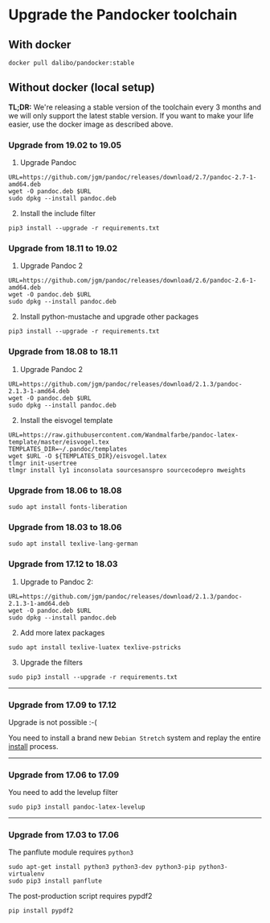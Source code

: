 # Upgrade the Pandocker toolchain

## With docker

```
docker pull dalibo/pandocker:stable
```

## Without docker (local setup)

__TL;DR:__ We're releasing a stable version of the toolchain every 3 months and
we will only support the latest stable version. If you want to make your life
easier, use the docker image as described above.

### Upgrade from 19.02 to 19.05

1. Upgrade Pandoc

```shell
URL=https://github.com/jgm/pandoc/releases/download/2.7/pandoc-2.7-1-amd64.deb
wget -O pandoc.deb $URL
sudo dpkg --install pandoc.deb
```

2. Install the include filter

```shell
pip3 install --upgrade -r requirements.txt
```


### Upgrade from 18.11 to 19.02

1. Upgrade Pandoc 2

```shell
URL=https://github.com/jgm/pandoc/releases/download/2.6/pandoc-2.6-1-amd64.deb
wget -O pandoc.deb $URL
sudo dpkg --install pandoc.deb
```

2. Install python-mustache and upgrade other packages

```shell
pip3 install --upgrade -r requirements.txt
```

### Upgrade from  18.08 to 18.11

1. Upgrade Pandoc 2

```shell
URL=https://github.com/jgm/pandoc/releases/download/2.1.3/pandoc-2.1.3-1-amd64.deb
wget -O pandoc.deb $URL
sudo dpkg --install pandoc.deb
```

2. Install the eisvogel template

```shell
URL=https://raw.githubusercontent.com/Wandmalfarbe/pandoc-latex-template/master/eisvogel.tex
TEMPLATES_DIR=~/.pandoc/templates
wget $URL -O ${TEMPLATES_DIR}/eisvogel.latex
tlmgr init-usertree
tlmgr install ly1 inconsolata sourcesanspro sourcecodepro mweights
```

### Upgrade from  18.06 to 18.08

```shell
sudo apt install fonts-liberation
```


### Upgrade from 18.03 to 18.06


```shell
sudo apt install texlive-lang-german
```

### Upgrade from 17.12 to 18.03


1. Upgrade to Pandoc 2:

```shell
URL=https://github.com/jgm/pandoc/releases/download/2.1.3/pandoc-2.1.3-1-amd64.deb
wget -O pandoc.deb $URL
sudo dpkg --install pandoc.deb
```

2. Add more latex packages


```shell
sudo apt install texlive-luatex texlive-pstricks
```

3. Upgrade the filters

```shell
sudo pip3 install --upgrade -r requirements.txt
```

---

### Upgrade from 17.09 to 17.12

Upgrade is not possible :-(

You need to install a brand new `Debian Stretch` system and replay the entire
[install](INSTALL.md) process.

---

### Upgrade from 17.06 to 17.09

You need to add the levelup filter

```shell
sudo pip3 install pandoc-latex-levelup
```

---

### Upgrade from 17.03 to 17.06


The panflute module requires `python3`

```shell
sudo apt-get install python3 python3-dev python3-pip python3-virtualenv
sudo pip3 install panflute
```

The post-production script requires pypdf2

```shell
pip install pypdf2
```
